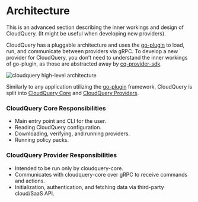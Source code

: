 # Architecture

This is an advanced section describing the inner workings and design of CloudQuery. \(It might be useful when developing new providers\).

CloudQuery has a pluggable architecture and uses the [go-plugin](https://github.com/hashicorp/go-plugin) to load, run, and communicate between providers via gRPC. To develop a new provider for CloudQuery, you don’t need to understand the inner workings of go-plugin, as those are abstracted away by [cq-provider-sdk](https://github.com/cloudquery/cq-provider-sdk).

![cloudquery high-level architecture](/img/cloudquery-architecture.png)

Similarly to any application utilizing the [go-plugin](https://github.com/hashicorp/go-plugin) framework, CloudQuery is split into [CloudQuery Core](https://github.com/cloudquery/cloudquery) and [CloudQuery Providers](https://github.com/orgs/cloudquery/repositories?language=&q=cloudquery-provider&sort=&type=).

### CloudQuery Core Responsibilities

* Main entry point and CLI for the user.
* Reading CloudQuery configuration.
* Downloading, verifying, and running providers.
* Running policy packs.

### CloudQuery Provider Responsibilities

* Intended to be run only by cloudquery-core.
* Communicates with cloudquery-core over gRPC to receive commands and actions.
* Initialization, authentication, and fetching data via third-party cloud/SaaS API.
